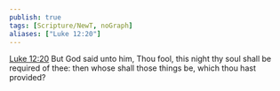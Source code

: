 ```yaml
---
publish: true
tags: [Scripture/NewT, noGraph]
aliases: ["Luke 12:20"]
---
```

[Luke 12:20](https://churchofjesuschrist.org/study/scriptures/nt/luke/12?lang=eng&id=p20#p20) But God said unto him, Thou fool, this night thy soul shall be required of thee: then whose shall those things be, which thou hast provided?
